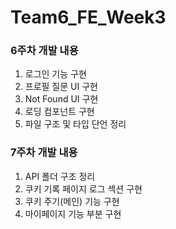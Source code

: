 # Team6_FE_Week3

### 6주차 개발 내용

1. 로그인 기능 구현
2. 프로필 질문 UI 구현
3. Not Found UI 구현
4. 로딩 컴포넌트 구현
5. 파일 구조 및 타입 단언 정리

### 7주차 개발 내용

1. API 폴더 구조 정리
2. 쿠키 기록 페이지 로그 섹션 구현
3. 쿠키 주기(메인) 기능 구현
4. 마이페이지 기능 부분 구현
